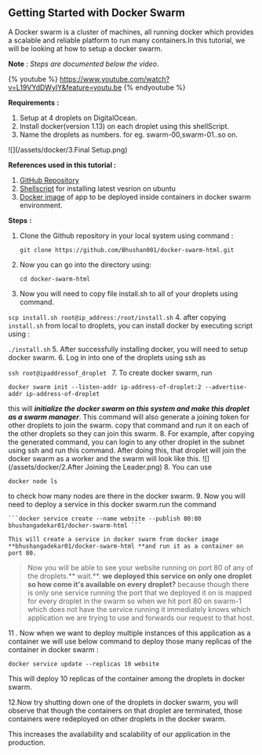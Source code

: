 ## Getting Started with Docker Swarm

A Docker swarm is a cluster of machines, all running docker which provides a scalable and reliable platform to run many containers.In this tutorial, we will be looking at how to setup a docker swarm.

**Note** : _Steps are documented below the video_.

{% youtube %} https://www.youtube.com/watch?v=L19VYdDWyIY&feature=youtu.be {% endyoutube %}

**Requirements** **:** 

1. Setup at 4 droplets on DigitalOcean.
2. Install docker\(version 1.13\) on each droplet using this shellScript. 
3. Name the droplets as numbers. for eg. swarm-00,swarm-01..so on.

![](/assets/docker/3.Final Setup.png)

**References used in this tutorial :**

1. [GitHub Repository](https://github.com/Bhushan001/docker-swarm-html) 
2. [Shellscript](https://gist.github.com/Bhushan001/857c2761fd6b85e072d6451c4c4a2d35) for installing latest vesrion on ubuntu
3. [Docker image](https://hub.docker.com/r/bhushangadekar01/docker-swarm-html/) of app to be deployed inside containers in docker swarm environment.

**Steps** **:**

1. Clone the Github repository in your local system using command :

   ```git clone https://github.com/Bhushan001/docker-swarm-html.git```
2. Now you can go into the directory using:
 
   ```cd docker-swarm-html```
3. Now you will need to copy file install.sh to all of your droplets using command.
 
 ```scp install.sh root@ip_address:/root/install.sh```
4. after copying `install.sh` from local to droplets, you can install docker by executing script using :
 
 ```./install.sh```
5. After successfully installing docker, you will need to setup docker swarm.
6. Log in into one of the droplets using ssh as
 
 ```ssh root@ipaddressof_droplet ```
7. To create docker swarm, run 

 ```docker swarm init --listen-addr ip-address-of-droplet:2 --advertise-addr ip-address-of-droplet ```
  
 this will _**initialize the docker swarm on this system and make this droplet as a swarm manager**_. This command will also generate a joining token for other droplets to join the swarm. copy that command and run it on each of the other droplets so they can join this swarm. 
8. For example, after copying the generated command, you can login to any other droplet in the subnet using ssh and run this command. After doing this, that droplet will join the docker swarm as a worker and the swarm will look like this.
![](/assets/docker/2.After Joining the Leader.png)
8. You can use 
  
  ```docker node ls ```  
  
  to check how many nodes are there in the docker swarm.
9. Now you will need to deploy a service in this docker swarm.run the command
 
    ```docker service create --name website --publish 80:80 bhushangadekar01/docker-swarm-html ```
           
    This will create a service in docker swarm from docker image **bhushangadekar01/docker-swarm-html **and run it as a container on port 80.

> Now you will be able to see your website running on port 80 of any of the droplets.** wait.**. **we deployed this service on only one droplet so how come it's available on every droplet?** because though there is only one service running the port that we deployed it on is mapped for every droplet in the swarm so when we hit port 80 on swarm-1 which does not have the service running it immediately knows which application we are trying to use and forwards our request to that host.

   11 . Now when we want to deploy multiple instances of this application as a container we will use below command to deploy those many replicas of the container in docker swarm :
    
   ```docker service update --replicas 10 website``` 
   
   This will deploy 10 replicas of the container among the droplets in docker swarm.

   12.Now try shutting down one of the droplets in docker swarm, you will observe that though the containers on that droplet are terminated, those containers were redeployed on other droplets in the docker swarm. 
   
   This increases the availability and scalability of our application in the production.









